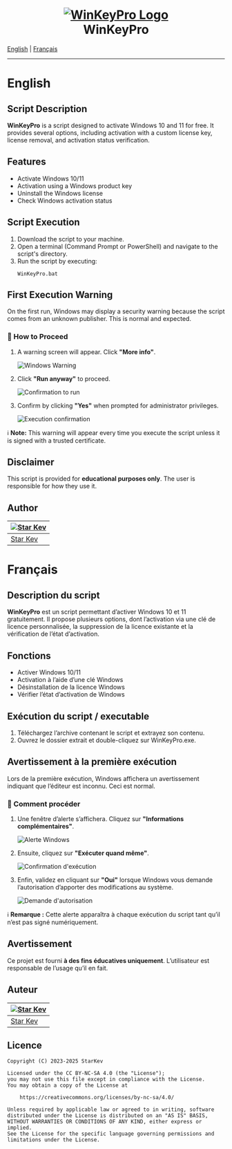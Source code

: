 <h1 align="center">
<br>
<a href="https://github.com/StarKev"><img src="sources/WinKeyPro.png" alt="WinKeyPro Logo"></a>
<br>
WinKeyPro
<br>
</h1>

[English](#english) | [Français](#français)

---

# English  

## Script Description  
**WinKeyPro** is a script designed to activate Windows 10 and 11 for free. It provides several options, including activation with a custom license key, license removal, and activation status verification.  

## Features  
- Activate Windows 10/11  
- Activation using a Windows product key  
- Uninstall the Windows license  
- Check Windows activation status  

## Script Execution  
1. Download the script to your machine.  
2. Open a terminal (Command Prompt or PowerShell) and navigate to the script's directory.  
3. Run the script by executing:  
   ```batch
   WinKeyPro.bat
   ```  

## First Execution Warning  
On the first run, Windows may display a security warning because the script comes from an unknown publisher. This is normal and expected.  

### 🔹 How to Proceed  
1. A warning screen will appear. Click **"More info"**.  

   <img src="sources/message-attention.png" alt="Windows Warning">  

2. Click **"Run anyway"** to proceed.  

   <img src="sources/message-attention-confirmation.png" alt="Confirmation to run">  

3. Confirm by clicking **"Yes"** when prompted for administrator privileges.  

   <img src="sources/execution.png" alt="Execution confirmation">  

ℹ️ **Note:** This warning will appear every time you execute the script unless it is signed with a trusted certificate.  

## Disclaimer  
This script is provided for **educational purposes only**. The user is responsible for how they use it.  

## Author  

| [![Star Kev](https://github.com/StarKev.png?size=100)](https://github.com/StarKev) |
| ---------------------------------------------------------------------------------------- |
| [Star Kev](https://github.com/StarKev)                                               |  

#

# Français  

## Description du script  
**WinKeyPro** est un script permettant d’activer Windows 10 et 11 gratuitement. Il propose plusieurs options, dont l’activation via une clé de licence personnalisée, la suppression de la licence existante et la vérification de l’état d’activation.  

## Fonctions  
- Activer Windows 10/11  
- Activation à l’aide d’une clé Windows  
- Désinstallation de la licence Windows  
- Vérifier l’état d’activation de Windows  

## Exécution du script / executable  
1. Téléchargez l’archive contenant le script et extrayez son contenu. 
2. Ouvrez le dossier extrait et double-cliquez sur WinKeyPro.exe.

## Avertissement à la première exécution  
Lors de la première exécution, Windows affichera un avertissement indiquant que l’éditeur est inconnu. Ceci est normal.  

### 🔹 Comment procéder  
1. Une fenêtre d’alerte s’affichera. Cliquez sur **"Informations complémentaires"**.  

   <img src="sources/message-attention.png" alt="Alerte Windows">  

2. Ensuite, cliquez sur **"Exécuter quand même"**.  

   <img src="sources/message-attention-confirmation.png" alt="Confirmation d'exécution">  

3. Enfin, validez en cliquant sur **"Oui"** lorsque Windows vous demande l’autorisation d’apporter des modifications au système.  

   <img src="sources/execution.png" alt="Demande d'autorisation">  

ℹ️ **Remarque :** Cette alerte apparaîtra à chaque exécution du script tant qu’il n’est pas signé numériquement.  

## Avertissement  
Ce projet est fourni **à des fins éducatives uniquement**. L’utilisateur est responsable de l’usage qu’il en fait.  

## Auteur  

| [![Star Kev](https://github.com/StarKev.png?size=100)](https://github.com/StarKev) |
| ---------------------------------------------------------------------------------------- |
| [Star Kev](https://github.com/StarKev)                                               |  

## Licence  

```text
Copyright (C) 2023-2025 StarKev

Licensed under the CC BY-NC-SA 4.0 (the "License");
you may not use this file except in compliance with the License.
You may obtain a copy of the License at

    https://creativecommons.org/licenses/by-nc-sa/4.0/

Unless required by applicable law or agreed to in writing, software
distributed under the License is distributed on an "AS IS" BASIS,
WITHOUT WARRANTIES OR CONDITIONS OF ANY KIND, either express or implied.
See the License for the specific language governing permissions and
limitations under the License.
```
